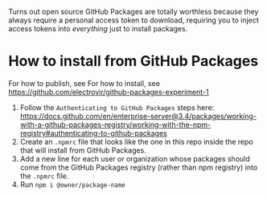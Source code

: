 Turns out open source GitHub Packages are totally worthless because they always require a personal access token to download, requiring you to inject access tokens into _everything_ just to install packages.

# How to install from GitHub Packages

For how to publish, see
For how to install, see https://github.com/electrovir/github-packages-experiment-1

1.  Follow the `Authenticating to GitHub Packages` steps here: https://docs.github.com/en/enterprise-server@3.4/packages/working-with-a-github-packages-registry/working-with-the-npm-registry#authenticating-to-github-packages
2.  Create an `.npmrc` file that looks like the one in this repo inside the repo that will install from GitHub Packages.
3.  Add a new line for each user or organization whose packages should come from the GitHub Packages registry (rather than npm registry) into the `.npmrc` file.
4.  Run `npm i @owner/package-name`
